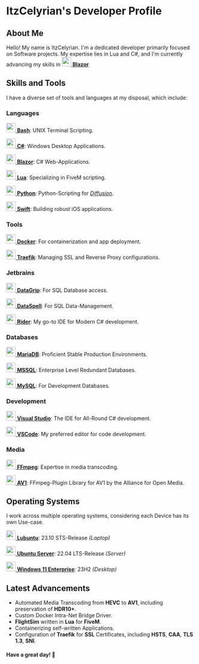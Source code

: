 # ItzCelyrian's Developer Profile

## About Me
Hello! My name is ItzCelyrian. I'm a dedicated developer primarily focused on Software projects. My expertise lies in Lua and C#, and I'm currently advancing my skills in <a href="https://dotnet.microsoft.com/en-us/apps/aspnet/web-apps/blazor" target="_blank"><img src="https://www.cdnlogo.com/logos/b/67/blazor.svg" height="25px" width="25px"/> **Blazor**</a>

## Skills and Tools
I have a diverse set of tools and languages at my disposal, which include:

### Languages
<a href="https://www.gnu.org/software/bash/" target="_blank"><img src="https://www.cdnlogo.com/logos/b/31/bash.svg" height="25px" width="25px"/> **Bash**</a>: UNIX Terminal Scripting.

<a href="https://dotnet.microsoft.com/en-us/download/dotnet/8.0" target="_blank"><img src="https://www.cdnlogo.com/logos/c/27/c.svg" height="25px" width="25px"/> **C#**</a>: Windows Desktop Applications.

<a href="https://dotnet.microsoft.com/en-us/apps/aspnet/web-apps/blazor" target="_blank"><img src="https://www.cdnlogo.com/logos/b/67/blazor.svg" height="25px" width="25px"/> **Blazor**</a>: C# Web-Applications.

<a href="https://lua.org/" target="_blank"><img src="https://www.cdnlogo.com/logos/l/50/lua.svg" height="25px" width="25px"/> **Lua**</a>: Specializing in FiveM scripting.

<a href="https://www.python.org/" target="_blank"><img src="https://www.cdnlogo.com/logos/p/3/python.svg" height="25px" width="25px"/> **Python**</a>: Python-Scripting for *<a href="https://en.wikipedia.org/wiki/Diffusion_model" target="_blank">Diffusion</a>*.

<a href="https://swift.org/" target="_blank"><img src="https://static.cdnlogo.com/logos/s/13/swift.svg" height="25px" width="25px"/> **Swift**</a>: Building robust iOS applications.

### Tools
<a href="https://www.docker.com/" target="_blank"><img src="https://www.cdnlogo.com/logos/d/56/docker.svg" height="25px" width="25px"/> **Docker**</a>: For containerization and app deployment.

<a href="https://traefik.io/traefik/" target="_blank"><img src="https://www.cdnlogo.com/logos/t/39/traefik.svg" height="25px" width="25px"/> **Traefik**</a>: Managing SSL and Reverse Proxy configurations.


### Jetbrains
<a href="https://www.jetbrains.com/datagrip/" target="_blank"><img src="https://www.cdnlogo.com/logos/d/8/datagrip-icon.svg" height="25px" width="25px"/> **DataGrip**</a>: For SQL Database access.

<a href="https://www.jetbrains.com/dataspell/" target="_blank"><img src="https://seeklogo.com/images/D/dataspell-logo-06435B9CF3-seeklogo.com.png" height="25px" width="25px"/> **DataSpell**</a>: For SQL Data-Management.

<a href="https://www.jetbrains.com/rider/" target="_blank"><img src="https://upload.wikimedia.org/wikipedia/commons/6/6e/JetBrains_Rider_Icon.svg" height="25px" width="25px"/> **Rider**</a>: My go-to IDE for Modern C# development.

### Databases

<a href="https://mariadb.com/" target="_blank"><img src="https://www.svgrepo.com/show/354037/mariadb-icon.svg" height="25px" width="25px"/> **MariaDB**</a>: Proficient Stable Production Environments.

<a href="https://www.microsoft.com/en-us/sql-server/sql-server-downloads" target="_blank"><img src="https://www.cdnlogo.com/logos/m/62/microsoft-sql-server.svg" height="25px" width="25px"/> **MSSQL**</a>: Enterprise Level Redundant Databases.

<a href="https://www.mysql.com/" target="_blank"><img src="https://www.cdnlogo.com/logos/m/78/mysql.svg" height="25px" width="25px"/> **MySQL**</a>: For Development Databases.

### Development
<a href="https://visualstudio.microsoft.com/vs" target="_blank"><img src="https://upload.wikimedia.org/wikipedia/commons/2/2c/Visual_Studio_Icon_2022.svg" height="25px" width="25px"/> **Visual Studio**</a>: The IDE for All-Round C# development.

<a href="https://vscode.dev/" target="_blank"><img src="https://www.cdnlogo.com/logos/v/82/visual-studio-code.svg" height="25px" width="25px"/> **VSCode**</a>: My preferred editor for code development.

### Media
<a href="https://ffmpeg.org/" target="_blank"><img src="https://upload.wikimedia.org/wikipedia/commons/7/76/FFmpeg_icon.svg" height="25px" width="25px"/> **FFmpeg**</a>: Expertise in media transcoding.

<a href="https://en.wikipedia.org/wiki/AV1" target="_blank"><img src="https://www.cdnlogo.com/logos/a/82/av1-2018.svg" height="25px" width="25px"/> **AV1**</a>: FFmpeg-Plugin Library for AV1 by the Alliance for Open Media.

## Operating Systems
I work across multiple operating systems, considering each Device has its own Use-case.

<a href="https://lubuntu.me/" target="_blank"><img src="https://upload.wikimedia.org/wikipedia/commons/thumb/3/3a/Lubuntu_logo_only.svg/600px-Lubuntu_logo_only.svg.png" height="25px" width="25px"/> **Lubuntu**</a>: 23.10 STS-Release *(Laptop)*

<a href="https://ubuntu.com/download/server" target="_blank"><img src="https://d29fhpw069ctt2.cloudfront.net/icon/image/38639/preview.svg" height="25px" width="25px"/> **Ubuntu Server**</a>: 22.04 LTS-Release *(Server)*

<a href="https://www.microsoft.com/en-us/evalcenter/evaluate-windows-11-enterprise" target="_blank"><img src="https://cdn.worldvectorlogo.com/logos/microsoft-windows-11.svg" height="25px" width="25px"/> **Windows 11 Enterprise**</a>: 23H2 *(Desktop)*

## Latest Advancements
- Automated Media Transcoding from **HEVC** to **AV1**, including preservation of **HDR10+**.
- Custom Docker Intra-Net Bridge Driver.
- **FlightSim** written in **Lua** for **FiveM**.
- Containerizing self-written Applications.
- Configuration of **Traefik** for **SSL** Certificates, including **HSTS**, **CAA**, **TLS 1.3**, **SNI**.



#### Have a great day! 🍰
